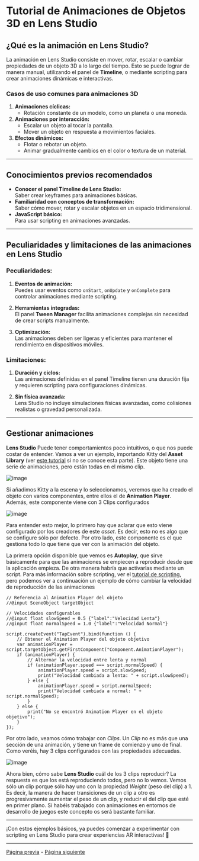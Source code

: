 # **Tutorial de Animaciones de Objetos 3D en Lens Studio**

## **¿Qué es la animación en Lens Studio?**

La animación en Lens Studio consiste en mover, rotar, escalar o cambiar propiedades de un objeto 3D a lo largo del tiempo. Esto se puede lograr de manera manual, utilizando el panel de **Timeline**, o mediante scripting para crear animaciones dinámicas e interactivas.

### **Casos de uso comunes para animaciones 3D**

1. **Animaciones cíclicas:**
   - Rotación constante de un modelo, como un planeta o una moneda.
2. **Animaciones por interacción:**
   - Escalar un objeto al tocar la pantalla.
   - Mover un objeto en respuesta a movimientos faciales.
3. **Efectos dinámicos:**
   - Flotar o rebotar un objeto.
   - Animar gradualmente cambios en el color o textura de un material.

---

## **Conocimientos previos recomendados**

- **Conocer el panel Timeline de Lens Studio:**  
  Saber crear keyframes para animaciones básicas.
- **Familiaridad con conceptos de transformación:**  
  Saber cómo mover, rotar y escalar objetos en un espacio tridimensional.
- **JavaScript básico:**  
  Para usar scripting en animaciones avanzadas.

---

## **Peculiaridades y limitaciones de las animaciones en Lens Studio**

### **Peculiaridades:**

1. **Eventos de animación:**  
   Puedes usar eventos como `onStart`, `onUpdate` y `onComplete` para controlar animaciones mediante scripting.

2. **Herramientas integradas:**  
   El panel **Tween Manager** facilita animaciones complejas sin necesidad de crear scripts manualmente.

3. **Optimización:**  
   Las animaciones deben ser ligeras y eficientes para mantener el rendimiento en dispositivos móviles.

### **Limitaciones:**

1. **Duración y ciclos:**  
   Las animaciones definidas en el panel Timeline tienen una duración fija y requieren scripting para configuraciones dinámicas.

2. **Sin física avanzada:**  
   Lens Studio no incluye simulaciones físicas avanzadas, como colisiones realistas o gravedad personalizada.

---

## Gestionar animaciones

**Lens Studio** Puede tener comportamientos poco intuitivos, o que nos puede costar de entender. Vamos a ver un ejemplo, importando Kitty del **Asset Library** (ver [este tutorial](Objetos-3D) si no se conoce esta parte). Este objeto tiene una serie de animaciones, pero están todas en el mismo clip.

![image](https://github.com/user-attachments/assets/d243a22a-ebca-4e95-863e-231535b8d188)

Si añadimos Kitty a la escena y lo seleccionamos, veremos que ha creado el objeto con varios componentes, entre ellos el de **Animation Player**. Además, este componente viene con 3 Clips configurados

![image](https://github.com/user-attachments/assets/ec88b827-062d-4457-9f7e-0a7f3d80c084)

Para entender esto mejor, lo primero hay que aclarar que esto viene configurado por los creadores de este _asset_. Es decir, esto no es algo que se configure sólo por defecto. Por otro lado, este componente es el que gestiona todo lo que tiene que ver con la animación del objeto.

La primera opción disponible que vemos es **Autoplay**, que sirve básicamente para que las animaciones se empiecen a reproducir desde que la aplicación empieza. De otra manera habría que activarlas mediante un script. Para más información sobre scripting, ver el [tutorial de scripting](Scripting.md), pero podemos ver a continuación un ejemplo de cómo cambiar la velocidad de reproducción de las animaciones


```
// Referencia al Animation Player del objeto
//@input SceneObject targetObject

// Velocidades configurables
//@input float slowSpeed = 0.5 {"label":"Velocidad Lenta"}
//@input float normalSpeed = 1.0 {"label":"Velocidad Normal"}

script.createEvent("TapEvent").bind(function () {
    // Obtener el Animation Player del objeto objetivo
    var animationPlayer = script.targetObject.getFirstComponent("Component.AnimationPlayer");
    if (animationPlayer) {
        // Alternar la velocidad entre lenta y normal
        if (animationPlayer.speed === script.normalSpeed) {
            animationPlayer.speed = script.slowSpeed;
            print("Velocidad cambiada a lenta: " + script.slowSpeed);
        } else {
            animationPlayer.speed = script.normalSpeed;
            print("Velocidad cambiada a normal: " + script.normalSpeed);
        }
    } else {
        print("No se encontró Animation Player en el objeto objetivo");
    }
});
```

Por otro lado, veamos cómo trabajar con _Clips_. Un _Clip_ no es más que una sección de una animación, y tiene un frame de comienzo y uno de final. Como veréis, hay 3 clips configurados con las propiedades adecuadas.

![image](https://github.com/user-attachments/assets/4c89be66-7da5-4bff-988c-c8fdac3d7d10)

Ahora bien, cómo sabe **Lens Studio** cuál de los 3 clips reproducir? La respuesta es que los está reproduciendo todos, pero no lo vemos. Vemos sólo un clip porque sólo hay uno con la propiedad _Weight_ (peso del clip) a 1. Es decir, la manera de hacer transiciones de un clip a otro es progresivamente aumentar el peso de un clip, y reducir el del clip que esté en primer plano. Si habéis trabajado con animaciones en entornos de desarrollo de juegos este concepto os será bastante familiar.

---

¡Con estos ejemplos básicos, ya puedes comenzar a experimentar con scripting en Lens Studio para crear experiencias AR interactivas! 🎉

---
[Página previa](Objetos-3D.md) - [Página siguiente](Scripting.md)
